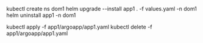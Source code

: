 kubectl create ns dom1
helm upgrade --install app1 . -f values.yaml -n dom1
helm uninstall app1 -n dom1

kubectl apply -f app1/argoapp/app1.yaml
kubectl delete -f app1/argoapp/app1.yaml